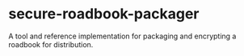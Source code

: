 # secure-roadbook-packager
A tool and reference implementation for packaging and encrypting a roadbook for distribution.
